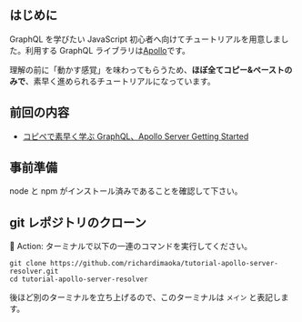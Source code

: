 ## はじめに

GraphQL を学びたい JavaScript 初心者へ向けてチュートリアルを用意しました。利用する GraphQL ライブラリは[Apollo](https://www.apollographql.com/docs/apollo-server/)です。

理解の前に「動かす感覚」を味わってもらうため、**ほぼ全てコピー&ペーストのみで**、素早く進められるチュートリアルになっています。

## 前回の内容

- [コピペで素早く学ぶ GraphQL、Apollo Server Getting Started](https://qiita.com/RichardImaokaJP/items/ca32e73f922673bc95a5)

## 事前準備

node と npm がインストール済みであることを確認して下さい。

## git レポジトリのクローン

:large_orange_diamond: Action: ターミナルで以下の一連のコマンドを実行してください。

```terminal: メイン
git clone https://github.com/richardimaoka/tutorial-apollo-server-resolver.git
cd tutorial-apollo-server-resolver
```

後ほど別のターミナルを立ち上げるので、このターミナルは `メイン` と表記します。
